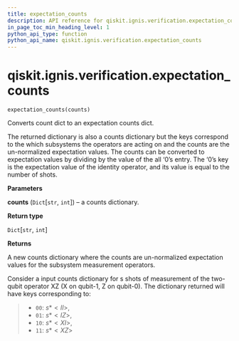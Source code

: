 ```yaml
---
title: expectation_counts
description: API reference for qiskit.ignis.verification.expectation_counts
in_page_toc_min_heading_level: 1
python_api_type: function
python_api_name: qiskit.ignis.verification.expectation_counts
---
```


<span id="qiskit-ignis-verification-expectation-counts" />

# qiskit.ignis.verification.expectation\_counts

<span id="qiskit.ignis.verification.expectation_counts" />

`expectation_counts(counts)`

Converts count dict to an expectation counts dict.

The returned dictionary is also a counts dictionary but the keys correspond to the which subsystems the operators are acting on and the counts are the un-normalized expectation values. The counts can be converted to expectation values by dividing by the value of the all ‘0’s entry. The ‘0’s key is the expectation value of the identity operator, and its value is equal to the number of shots.

**Parameters**

**counts** (`Dict`\[`str`, `int`]) – a counts dictionary.

**Return type**

`Dict`\[`str`, `int`]

**Returns**

A new counts dictionary where the counts are un-normalized expectation values for the subsystem measurement operators.

Consider a input counts dictionary for s shots of measurement of the two-qubit operator XZ (X on qubit-1, Z on qubit-0). The dictionary returned will have keys corresponding to:

> *   `00`: $s * <II>$,
> *   `01`: $s * <IZ>$,
> *   `10`: $s * <XI>$,
> *   `11`: $s * <XZ>$

